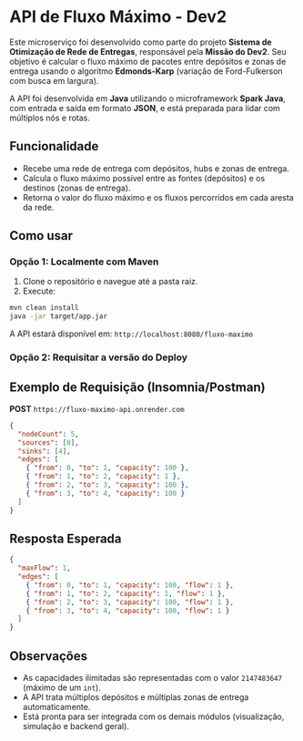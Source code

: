 # API de Fluxo Máximo - Dev2

Este microserviço foi desenvolvido como parte do projeto **Sistema de Otimização de Rede de Entregas**, responsável pela **Missão do Dev2**. Seu objetivo é calcular o fluxo máximo de pacotes entre depósitos e zonas de entrega usando o algoritmo **Edmonds-Karp** (variação de Ford-Fulkerson com busca em largura).

A API foi desenvolvida em **Java** utilizando o microframework **Spark Java**, com entrada e saída em formato **JSON**, e está preparada para lidar com múltiplos nós e rotas.

## Funcionalidade

- Recebe uma rede de entrega com depósitos, hubs e zonas de entrega.
- Calcula o fluxo máximo possível entre as fontes (depósitos) e os destinos (zonas de entrega).
- Retorna o valor do fluxo máximo e os fluxos percorridos em cada aresta da rede.

## Como usar

### Opção 1: Localmente com Maven

1. Clone o repositório e navegue até a pasta raiz.
2. Execute:

```bash
mvn clean install
java -jar target/app.jar
```

A API estará disponível em: `http://localhost:8080/fluxo-maximo`

### Opção 2: Requisitar a versão do Deploy

## Exemplo de Requisição (Insomnia/Postman)

**POST** `https://fluxo-maximo-api.onrender.com`

```json
{
  "nodeCount": 5,
  "sources": [0],
  "sinks": [4],
  "edges": [
    { "from": 0, "to": 1, "capacity": 100 },
    { "from": 1, "to": 2, "capacity": 1 },
    { "from": 2, "to": 3, "capacity": 100 },
    { "from": 3, "to": 4, "capacity": 100 }
  ]
}
```

## Resposta Esperada

```json
{
  "maxFlow": 1,
  "edges": [
    { "from": 0, "to": 1, "capacity": 100, "flow": 1 },
    { "from": 1, "to": 2, "capacity": 1, "flow": 1 },
    { "from": 2, "to": 3, "capacity": 100, "flow": 1 },
    { "from": 3, "to": 4, "capacity": 100, "flow": 1 }
  ]
}
```

## Observações

- As capacidades ilimitadas são representadas com o valor `2147483647` (máximo de um `int`).
- A API trata múltiplos depósitos e múltiplas zonas de entrega automaticamente.
- Está pronta para ser integrada com os demais módulos (visualização, simulação e backend geral).
